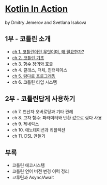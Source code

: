 # [Kotlin In Action](http://www.yes24.com/Product/Goods/55148593)

by Dmitry Jemerov and Svetlana Isakova

## 1부 - 코틀린 소개

- [ch 1. 코틀린이란 무엇이며, 왜 필요한가?](./src/main/kotlin/ch1)
- [ch 2. 코틀린 기초](./src/main/kotlin/ch2)
- [ch 3. 함수 정의와 호출](./src/main/kotlin/ch3)
- ch 4. 클래스, 객체, 인터페이스
- [ch 5. 람다로 프로그래밍](./src/main/kotlin/ch5)
- ch 6. 코틀린 타입 시스템

## 2부 - 코틀린답게 사용하기

- ch 7. 연산자 오버로딩과 기타 관례
- ch 8. 고차 함수: 파라미터와 반환 값으로 람다 사용
- ch 9. 제네릭스
- ch 10. 애노테이션과 리플렉션
- ch 11. DSL 만들기

## 부록

- 코틀린 에코시스템
- 코틀린 언어 버전 변경 이력 정리
- 코루틴과 Async/Await 
